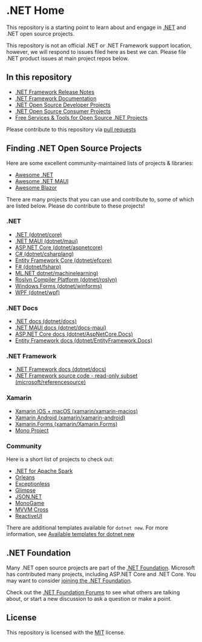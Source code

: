 # .NET Home

This repository is a starting point to learn about and engage in [.NET](https://dot.net) and .NET open source projects.

This repository is not an official .NET or .NET Framework support location, however, we will respond to issues filed here as best we can. Please file .NET product issues at main project repos below.

## In this repository

- [.NET Framework Release Notes](releases/README.md)
- [.NET Framework Documentation](Documentation/README.md)
- [.NET Open Source Developer Projects](dotnet-developer-projects.md)
- [.NET Open Source Consumer Projects](dotnet-consumer-projects.md)
- [Free Services & Tools for Open Source .NET Projects](dotnet-free-oss-services.md)

Please contribute to this repository via [pull requests](https://github.com/Microsoft/dotnet/pulls)

## Finding .NET Open Source Projects

Here are some excellent community-maintained lists of projects & libraries:

- [Awesome .NET](https://github.com/quozd/awesome-dotnet)
- [Awesome .NET MAUI](https://github.com/jsuarezruiz/awesome-dotnet-maui)
- [Awesome Blazor](https://github.com/AdrienTorris/awesome-blazor)

There are many projects that you can use and contribute to, some of which are listed below. Please do contribute to these projects!

### .NET

- [.NET (dotnet/core)](https://github.com/dotnet/core)
- [.NET MAUI (dotnet/maui)](https://github.com/dotnet/maui)
- [ASP.NET Core (dotnet/aspnetcore)](https://github.com/dotnet/aspnetcore)
- [C# (dotnet/csharplang)](https://github.com/dotnet/csharplang)
- [Entity Framework Core (dotnet/efcore)](https://github.com/dotnet/efcore)
- [F# (dotnet/fsharp)](https://github.com/dotnet/fsharp)
- [ML.NET dotnet/machinelearning)](https://github.com/dotnet/machinelearning)
- [Roslyn Compiler Platform (dotnet/roslyn)](https://github.com/dotnet/roslyn)
- [Windows Forms (dotnet/winforms)](https://github.com/dotnet/winforms)
- [WPF (dotnet/wpf)](https://github.com/dotnet/wpf)

### .NET Docs
- [.NET docs (dotnet/docs)](https://github.com/dotnet/docs)
- [.NET MAUI docs (dotnet/docs-maui)](https://github.com/dotnet/docs-maui)
- [ASP.NET Core docs (dotnet/AspNetCore.Docs)](https://github.com/dotnet/AspNetCore.Docs)
- [Entity Framework docs (dotnet/EntityFramework.Docs)](https://github.com/dotnet/EntityFramework.Docs)

### .NET Framework

- [.NET Framework docs (dotnet/docs)](https://github.com/dotnet/docs)
- [.NET Framework source code - read-only subset (microsoft/referencesource)](https://github.com/microsoft/referencesource)

### Xamarin

- [Xamarin iOS + macOS (xamarin/xamarin-macios)](https://github.com/xamarin/xamarin-macios)
- [Xamarin Android (xamarin/xamarin-android)](https://github.com/xamarin/xamarin-android)
- [Xamarin.Forms (xamarin/Xamarin.Forms)](https://github.com/xamarin/Xamarin.Forms)
- [Mono Project](https://github.com/mono/)

### Community

Here is a short list of projects to check out:

* [.NET for Apache Spark](https://github.com/dotnet/spark)
* [Orleans](https://github.com/dotnet/orleans)
* [Exceptionless](https://github.com/exceptionless/Exceptionless)
* [Glimpse](https://github.com/Glimpse/Glimpse)
* [JSON.NET](https://github.com/JamesNK/Newtonsoft.Json)
* [MonoGame](https://github.com/MonoGame/MonoGame)
* [MVVM Cross](https://github.com/MvvmCross/MvvmCross)
* [ReactiveUI](https://github.com/reactiveui/ReactiveUI)

There are additional templates available for `dotnet new`. For more information, see [Available templates for dotnet new](https://github.com/dotnet/templating/wiki/Available-templates-for-dotnet-new)

## .NET Foundation

Many .NET open source projects are part of the
[.NET Foundation](https://www.dotnetfoundation.org/projects). Microsoft has contributed many projects, including ASP.NET Core and
.NET Core. You may want to consider [joining the .NET Foundation](https://dotnetfoundation.org/community/).

Check out the [.NET Foundation Forums](https://forums.dotnetfoundation.org/) to see what others are talking about, or start a new discussion to ask a question or make a point. 

## License

This repository is licensed with the [MIT](LICENSE) license.
